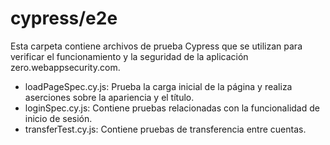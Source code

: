 # cypress/e2e

Esta carpeta contiene archivos de prueba Cypress que se utilizan para verificar el funcionamiento y la seguridad de la aplicación zero.webappsecurity.com.

* loadPageSpec.cy.js: Prueba la carga inicial de la página y realiza aserciones sobre la apariencia y el título.
* loginSpec.cy.js: Contiene pruebas relacionadas con la funcionalidad de inicio de sesión.
* transferTest.cy.js: Contiene pruebas de transferencia entre cuentas.